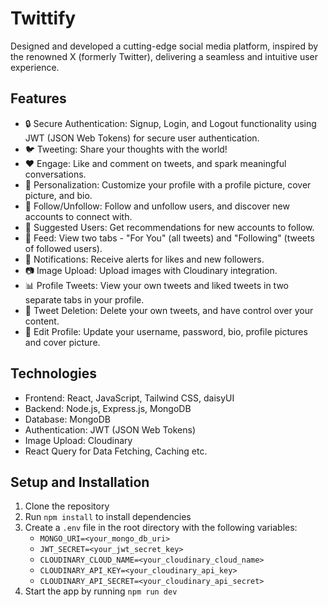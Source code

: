 # Twittify

Designed and developed a cutting-edge social media platform, inspired by the renowned X (formerly Twitter), delivering a seamless and intuitive user experience.

## Features

* 🔒 Secure Authentication: Signup, Login, and Logout functionality using JWT (JSON Web Tokens) for secure user authentication.
* 🐦 Tweeting: Share your thoughts with the world!
* ❤ Engage: Like and comment on tweets, and spark meaningful conversations.
* 🎨 Personalization: Customize your profile with a profile picture, cover picture, and bio.
* 👥 Follow/Unfollow: Follow and unfollow users, and discover new accounts to connect with.
* 🤔 Suggested Users: Get recommendations for new accounts to follow.
* 📱 Feed: View two tabs - "For You" (all tweets) and "Following" (tweets of followed users).
* 🔔 Notifications: Receive alerts for likes and new followers.
* 📷 Image Upload: Upload images with Cloudinary integration.
* 📊 Profile Tweets: View your own tweets and liked tweets in two separate tabs in your profile.
* 🚮 Tweet Deletion: Delete your own tweets, and have control over your content.
* 📝 Edit Profile: Update your username, password, bio, profile pictures and cover picture.

## Technologies

* Frontend: React, JavaScript, Tailwind CSS, daisyUI
* Backend: Node.js, Express.js, MongoDB
* Database: MongoDB
* Authentication: JWT (JSON Web Tokens)
* Image Upload: Cloudinary
* React Query for Data Fetching, Caching etc.

## Setup and Installation

1. Clone the repository
2. Run `npm install` to install dependencies
3. Create a `.env` file in the root directory with the following variables:
	* `MONGO_URI=<your_mongo_db_uri>`
	* `JWT_SECRET=<your_jwt_secret_key>`
	* `CLOUDINARY_CLOUD_NAME=<your_cloudinary_cloud_name>`
	* `CLOUDINARY_API_KEY=<your_cloudinary_api_key>`
	* `CLOUDINARY_API_SECRET=<your_cloudinary_api_secret>`
4. Start the app by running `npm run dev`

